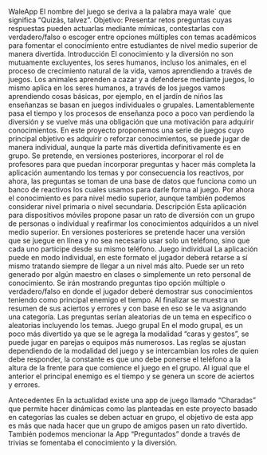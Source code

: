 WaleApp
El nombre del juego se deriva a la palabra maya wale´ que significa “Quizás, talvez”.
Objetivo:
Presentar retos preguntas cuyas respuestas pueden actuarlas mediante mímicas, contestarlas con verdadero/falso o escoger entre opciones múltiples con temas académicos para fomentar el conocimiento entre estudiantes de nivel medio superior de manera divertida.
Introducción
El conocimiento y la diversión no son mutuamente excluyentes, los seres humanos, incluso los animales, en el proceso de crecimiento natural de la vida, vamos aprendiendo a través de juegos. Los animales aprenden a cazar y a defenderse mediante juegos, lo mismo aplica en los seres humanos, a través de los juegos vamos aprendiendo cosas básicas, por ejemplo, en el jardín de niños las enseñanzas se basan en juegos individuales o grupales. Lamentablemente pasa el tiempo y los procesos de enseñanza poco a poco van perdiendo la diversión y se vuelve más una obligación que una motivación para adquirir conocimientos. En este proyecto proponemos una serie de juegos cuyo principal objetivo es adquirir o reforzar conocimientos, se puede jugar de manera individual, aunque la parte más divertida definitivamente es en grupo.
Se pretende, en versiones posteriores, incorporar el rol de profesores para que puedan incorporar preguntas y hacer más completa la aplicación aumentando los temas y por consecuencia los reactivos, por ahora, las preguntas se toman de una base de datos que funciona como un banco de reactivos los cuales usamos para darle forma al juego. Por ahora el conocimiento es para nivel medio superior, aunque también podemos considerar nivel primaria o nivel secundaria.
Descripción
Esta aplicación para dispositivos móviles propone pasar un rato de diversión con un grupo de personas o individual y reafirmar los conocimientos adquiridos a un nivel medio superior.
En versiones posteriores se pretende hacer una versión que se juegue en línea y no sea necesario usar solo un teléfono, sino que cada uno participe desde su mismo teléfono.
Juego individual
La aplicación puede en modo individual, en este formato el jugador deberá retarse a sí mismo tratando siempre de llegar a un nivel más alto. Puede ser un reto generado por algún maestro en clases o simplemente un reto personal de conocimiento. 
Se irán mostrando preguntas tipo opción múltiple o verdadero/falso en donde el jugador deberé demostrar sus conocimientos teniendo como principal enemigo el tiempo. Al finalizar se muestra un resumen de sus aciertos y errores y con base en eso se le va asignando una categoría. Las preguntas serían aleatorias de un tema en específico o aleatorias incluyendo los temas.
Juego grupal
En el modo grupal, es un poco más divertido ya que se le agrega la modalidad “caras y gestos”, se puede jugar en parejas o equipos más numerosos.
Las reglas se ajustan dependiendo de la modalidad del juego y se intercambian los roles de quien debe responder, la constante es que uno debe ponerse el teléfono a la altura de la frente para que comience el juego en el grupo. Al igual que el anterior el principal enemigo es el tiempo y se genera un score de aciertos y errores.


Antecedentes
En la actualidad existe una app de juego llamado “Charadas” que permite hacer dinámicas como las planteadas en este proyecto basado en categorías las cuales se deben actuar en grupo, el objetivo de esta app es más que nada hacer que un grupo de amigos pasen un rato divertido. También podemos mencionar la App “Preguntados” donde a través de trivias se fomentaba el conocimiento y la diversión.
